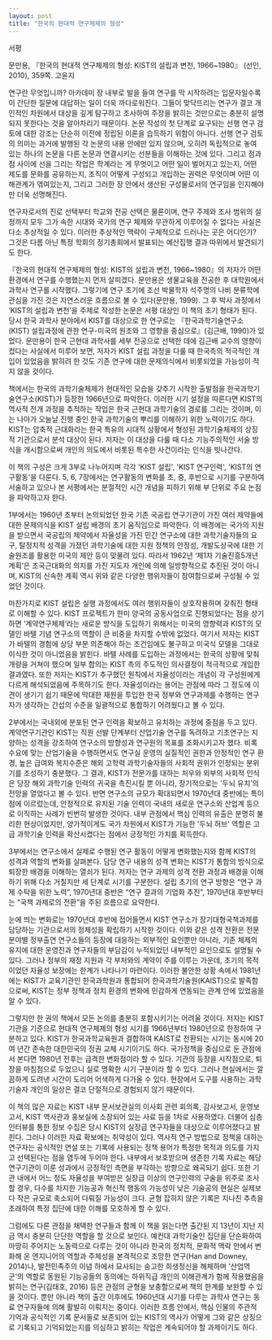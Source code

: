 ```yaml
---
layout: post
title: "한국의 현대적 연구체제의 형성"
---
```


서평

문만용, 『한국의 현대적 연구체제의 형성: KIST의 설립과 변천, 1966~1980』 (선인, 2010), 359쪽. 고윤지

 연구란 무엇입니까? 아카데미 장 내부로 발을 들여 연구를 막 시작하려는 입문자일수록 이 간단한 질문에 대답하는 일이 더욱 까다로워진다. 그들이 맞닥뜨리는 연구가 결코 개인적인 차원에서 대상을 깊게 탐구하고 조사하여 주장을 밝히는 것만으로는 충분히 설명되지 못한다는 것을 알아차리기 때문이다. 논문 작성의 첫 단계로 요구되는 선행 연구 검토에 대한 강조는 단순히 이전에 정립된 이론을 습득하기 위함이 아니다. 선행 연구 검토의 의미는 과거에 발행된 각 논문의 내용 안에만 있지 않으며, 오히려 독립적으로 놓여 있는 하나의 논문을 다른 논문과 연결시키는 선분들을 이해하는 것에 있다. 그리고 점과 점 사이에 선을 그리는 작업은 학계라는 게 무엇이고 어떤 일이 벌어지고 있는지, 어떤 제도를 문화를 공유하는지, 조직이 어떻게 구성되고 개입하는 권력은 무엇이며 어떤 이해관계가 엮여있는지, 그리고 그러한 장 안에서 생산된 구성물로서의 연구임을 인지해야만 더욱 선명해진다.

 연구자로서의 진로 선택부터 학교와 전공 선택은 물론이며, 연구 주제와 조사 범위의 설정까지 모두 그가 속한 시대와 국가의 연구 체제와 무관하게 이루어질 수 없다는 사실은 다소 추상적일 수 있다. 이러한 추상적인 맥락이 구체적으로 드러나는 곳은 어디인가? 그것은 다름 아닌 특정 학회의 정기총회에서 발표되는 예산집행 결과 따위에서 발견되기도 한다.

 『한국의 현대적 연구체제의 형성: KIST의 설립과 변천, 1966~1980』의 저자가 어떤 환경에서 연구를 수행했는지 먼저 살피겠다. 문만용은 생물교육을 전공한 후 대학원에서 과학사 연구를 시작했다. 그렇기에 연구 초기에 조선 박물학자 석주명의 나비 분류학에 관심을 가진 것은 자연스러운 흐름으로 볼 수 있다(문만용, 1999). 그 후 박사 과정에서 ‘KIST의 설립과 변천’을 주제로 작성한 논문은 서평 대상인 이 책의 초기 형태가 된다. 당시 한국 과학사 분야에서 KIST를 대상으로 한 연구로는 『한국과학기술연구소(KIST) 설립과정에 관한 연구-미국의 원조와 그 영향을 중심으로』(김근배, 1990)가 있었다. 문만용이 한국 근현대 과학사를 세부 전공으로 선택한 데에 김근배 교수의 영향이 컸다는 사실에서 미루어 보면, 저자가 KIST 설립 과정을 다룰 때 한국측의 적극적인 개입이 있었음을 밝히려 한 것도 기존 연구에 대한 문제의식에서 비롯되었을 가능성이 적지 않을 것이다.

 책에서는 한국의 과학기술체제가 현대적인 모습을 갖추기 시작한 출발점을 한국과학기술연구소(KIST)가 등장한 1966년으로 파악한다. 이러한 시기 설정을 따른다면 KIST의 역사적 전개 과정을 추적하는 작업은 한국 근현대 과학기술의 경로를 그리는 것이며, 이는 나아가 오늘날 진행 중인 한국 과학기술의 뿌리를 이해하기 위한 노력이기도 하다. KIST는 압축적 근대화라는 한국 특유의 시대적 상황에서 형성된 과학기술체제의 상징적 기관으로서 분석 대상이 된다. 저자는 이 대상을 다룰 때 다소 기능주의적인 서술 방식을 개시함으로써 개인의 의도에서 비롯된 특수한 사건이라는 인식을 빗나간다.

 이 책의 구성은 크게 3부로 나누어지며 각각 'KIST 설립', 'KIST 연구인력', 'KIST의 연구활동'을 다룬다. 5, 6, 7장에서는 연구활동의 변화를 초, 중, 후반으로 시기를 구분하여 서술하고 있으나 본 서평에서는 분절적인 시간 개념을 피하기 위해 부 단위로 주요 논점을 파악하고자 한다.

 1부에서는 1960년 초부터 논의되었던 한국 기존 국공립 연구기관이 가진 여러 제약들에 대한 문제의식을 KIST 설립 배경의 초기 움직임으로 파악한다. 이 배경에는 국가의 지원을 받으면서 국공립의 제약에서 자율성을 가진 민간 연구소에 대한 과학기술자들의 요구, 탈정치적 성격을 가졌던 과학기술에 대한 지원 정책의 안정성, 개발도상국에 대한 기술원조를 활용한 미국의 제안 등이 맞물려 있다. 따라서 1962년 ‘제1차 기술진흥5개년계획’은 조국근대화의 의지를 가진 지도자 개인에 의해 일방향적으로 추진된 것이 아니며, KIST의 신속한 계획 역시 위와 같은 다양한 행위자들이 참여함으로써 구성될 수 있었던 것이다.

 마찬가지로 KIST 설립은 실행 과정에서도 여러 행위자들이 상호작용하며 갖춰진 형태로 이해할 수 있다. KIST 프로젝트가 한미 양국의 공동사업으로 진행되었다는 점을 상기하면 ‘계약연구체제’라는 새로운 방식을 도입하기 위해서는 미국의 영향력과 KIST의 모델인 바텔 기념 연구소의 역할이 큰 비중을 차지할 수밖에 없었다. 여기서 저자는 KIST가 바텔의 경험에 상당 부분 의존해야 하는 조건임에도 불구하고 미국식 모델을 그대로 이식한 것이 아니었음을 밝힌다. 바텔 사례를 도입하는 과정에서는 한국의 상황에 맞춰 개량을 거쳐야 했으며 일부 합의는 KIST 측의 주도적인 의사결정이 적극적으로 개입한 결과였다. 또한 저자는 KIST가 추구했던 원칙에서 자율성이라는 개념이 각 구성원에게 다르게 해석되었음에 주목하기도 한다. 자율성이라는 용어는 관점에 따라 그 정도에 이견이 생기기 쉽기 때문에 막대한 재원을 투입한 한국 정부와 연구과제를 수행하는 연구자가 생각하는 간섭의 수준을 일괄적으로 통합하기 어려웠다고 볼 수 있다.

 2부에서는 국내외에 분포된 연구 인력을 확보하고 유치하는 과정에 중점을 두고 있다. 계약연구기관인 KIST는 직원 선발 단계부터 산업기술 연구를 독려하고 기초연구는 지양하는 성격을 강조하여 연구소의 방향성과 연구원의 목표를 조화시키고자 했다. 비록 수요에 맞는 산업기술을 수행하면서도 연구실 운영의 실질적인 권한과 안정적인 연구 환경, 높은 급여와 복지수준은 해외 고학력 과학기술자들의 사회적 권위가 인정되는 분위기를 조성하기 충분했다. 그 결과, KIST가 전문가를 대하는 처우와 외부의 사회적 인식은 당장 해외 과학기술 인력의 귀국을 촉진시킬 뿐 아니라, 장기적으로는 '두뇌 유치’의 전망을 열었다고 볼 수 있다. 반면 연구소의 규모가 확대되면서 1970년대 중반에는 특이점에 이르렀는데, 안정적으로 유치된 기술 인력이 국내의 새로운 연구소와 산업계 등으로 이직하는 사례가 빈번히 발생한 것이다. 내부 관점에서 핵심 인력의 유출은 분명히 불리한 현상이었지만, 양가적이게도 국가 차원에서 KIST가 기능한 '두뇌 허브' 역할은 고급 과학기술 인력을 확산시켰다는 점에서 긍정적인 가치를 획득한다.

 3부에서는 연구소에서 실제로 수행된 연구 활동이 어떻게 변화했는지와 함께 KIST의 성격과 역할의 변화를 살펴본다. 담당 연구 내용의 성격 변화는 KIST가 통합의 방식으로 퇴장한 배경을 이해하는 열쇠가 된다. 저자는 연구 과제의 성격 전환 과정과 배경을 이해하기 위해 다소 거칠지만 세 단계로 시기를 구분한다. 설립 초기의 연구 방향은 “연구 과제 수탁을 위한 노력”, 1970년대 중반은 “연구 결과의 기업화 추진”, 1970년대 후반부터는 “국책 과제로의 전환”을 주된 흐름으로 요약한다.

 눈에 띄는 변화로는 1970년대 후반에 접어들면서 KIST 연구소가 장기대형국책과제를 담당하는 기관으로서의 정체성을 확립하기 시작한 것이다. 이와 같은 성격 전환은 전문분야별 정부출연 연구소들의 등장에 대응하는 외부적인 요인뿐만 아니라, 기존 체제의 유지에 대한 운영진과 연구자들의 부담감이 누적되었던 내부적인 요인으로도 설명될 수 있다. 그러나 정부의 재정 지원과 각 부처와의 계약이 주를 이루는 가운데, 초기의 목적이었던 자율성 보장에는 한계가 나타나기 마련이다. 이러한 불안한 상황 속에서 1981년에는 KIST가 교육기관인 한국과학원과 통합되어 한국과학기술원(KAIST)으로 발족함으로써, KIST는 정부 정책과 정치 환경의 변화에 민감하게 연동되는 관계 안에 있었음을 알 수 있다.

 그렇지만 한 권의 책에서 모든 논의를 충분히 포함시키기는 어려울 것이다. 저자는 KIST 기관을 기준으로 현대적 연구체제의 형성 시기를 1966년부터 1980년으로 한정하여 구분하고 있다. KIST가 한국과학교육원과 결합하여 KAIST로 전환되는 시기는 동시에 20여 년간 존속한 대한민국의 정권 교체 시기이기도 하다. 국가정책을 중심으로 둔 관점에서 본다면 1980년 전후는 급격한 변화점이라 할 수 있다. 기관의 등장을 시작점으로, 퇴장을 마침점으로 두었으니 실로 명확한 시기 구분이라 할 수 있다. 그러나 현실에서는 깔끔하게 도려낸 시간이 도리어 어색하게 다가올 수 있다. 현장에서 도구를 사용하는 과학기술자 개인의 일상은 결코 단절적으로 경험되지 않기 때문이다.

 이 책의 많은 자료는 KIST 내부 문서보관실의 이사회 관련 회의록, 감사보고서, 운영보고서, KIST 역사관과 홍보실에 소장되어 있는 사료 등을 1차로 사용하였다. 더불어 심층 인터뷰를 통한 정보 수집은 당시 KIST의 실장급 연구자들을 대상으로 이루어졌다고 밝힌다. 그러나 이러한 자료 확보에는 취약성이 있다. 역사적 연구 방법으로 정책을 대하는 연구자는 공식적인 연설 또는 기록에 사용되는 정책 용어가 특정한 목적과 의도를 가지고 선택된다는 점을 염두에 두어야 한다. 내부에서 보호받으며 생존한 기록 자료는 해당 연구기관이 이룬 성과에서 긍정적인 측면을 부각하는 방향으로 왜곡되기 쉽다. 또한 기관 내에서 어느 정도 자율성을 부여받은 실장급 이상의 연구인력의 구술을 위주로 조사할 경우, 다수를 차지한 기능공과 혁신적 행동의 가능성이 낮은 기술공의 현실은 실제보다 작은 규모로 축소되어 다뤄질 가능성이 크다. 균형 잡히지 않은 기록은 지나친 추측을 초래하여 특정 집단에 대한 이해를 모호하게 할 수 있다.

 그럼에도 다른 관점을 채택한 연구들과 함께 이 책을 읽는다면 출간된 지 13년이 지난 지금 역시 충분히 단단한 역할을 할 것으로 보인다. 예컨대 과학기술인 집단을 단순화하여 마땅히 주어지는 노동력으로 다루는 것이 아니라 한국의 정치적, 문화적 맥락 안에서 변화해 온 엔지니어의 역할과 주체성을 본격적으로 조망한 연구(Han and Downey, 2014)나, 발전민족주의 이념 하에서 묘사되는 숭고한 희생정신을 해체하며 '산업역군'의 역할로 동원된 기능공들의 동의에는 하위직급 개인의 이해관계가 함께 작용했음을 밝히는 연구(김태호, 2016) 등은 관점의 균형을 보충함으로써 책의 한계를 보완할 수 있을 것이다. 뿐만 아니라 책의 출간 이후에도 1960년대 시기를 다루는 과학사 연구는 동료 연구자들에 의해 활발히 이뤄지는 중이다. 이러한 흐름 안에서, 핵심 인물의 주관적 기억과 공식적인 기록 문서들로 보존되어 있는 KIST의 역사가 어떻게 그와 같은 상징으로 기록되고 기억되었는지를 의심하고 밝히는 작업은 계속되어야 할 과제이기도 하다.
